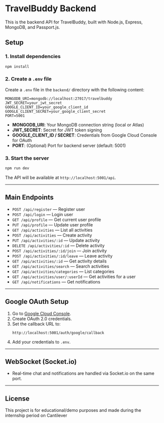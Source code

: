 # TravelBuddy Backend

This is the backend API for TravelBuddy, built with Node.js, Express, MongoDB, and Passport.js.

## Setup

### 1. Install dependencies

```sh
npm install
```

### 2. Create a `.env` file

Create a `.env` file in the `backend/` directory with the following content:

```env
MONGODB_URI=mongodb://localhost:27017/travelbuddy
JWT_SECRET=your_jwt_secret
GOOGLE_CLIENT_ID=your_google_client_id
GOOGLE_CLIENT_SECRET=your_google_client_secret
PORT=5001
```

- **MONGODB_URI**: Your MongoDB connection string (local or Atlas)
- **JWT_SECRET**: Secret for JWT token signing
- **GOOGLE_CLIENT_ID / SECRET**: Credentials from Google Cloud Console for OAuth
- **PORT**: (Optional) Port for backend server (default: 5001)

### 3. Start the server

```sh
npm run dev
```

The API will be available at `http://localhost:5001/api`.

---

## Main Endpoints

- `POST /api/register` — Register user
- `POST /api/login` — Login user
- `GET /api/profile` — Get current user profile
- `PUT /api/profile` — Update user profile
- `GET /api/activities` — List all activities
- `POST /api/activities` — Create activity
- `PUT /api/activities/:id` — Update activity
- `DELETE /api/activities/:id` — Delete activity
- `POST /api/activities/:id/join` — Join activity
- `POST /api/activities/:id/leave` — Leave activity
- `GET /api/activities/:id` — Get activity details
- `GET /api/activities/search` — Search activities
- `GET /api/activities/categories` — List categories
- `GET /api/activities/user/:userId` — Get activities for a user
- `GET /api/notifications` — Get notifications

---

## Google OAuth Setup

1. Go to [Google Cloud Console](https://console.cloud.google.com/).
2. Create OAuth 2.0 credentials.
3. Set the callback URL to:  
   ```
   http://localhost:5001/auth/google/callback
   ```
4. Add your credentials to `.env`.

---

## WebSocket (Socket.io)

- Real-time chat and notifications are handled via Socket.io on the same port.

---

## License

This project is for educational/demo purposes and made during the internship period on Cantilever
